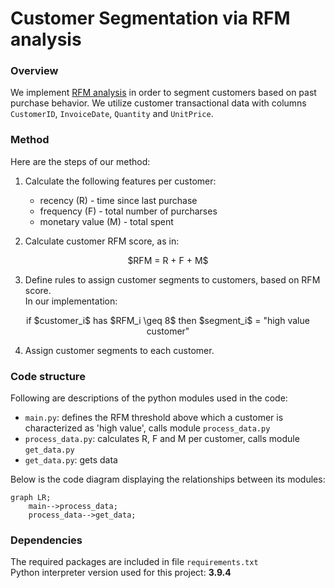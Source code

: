 # Customer Segmentation via RFM analysis
### Overview
We implement [RFM analysis](https://en.wikipedia.org/wiki/RFM_(market_research)) in order to segment customers based on past purchase behavior.
We utilize customer transactional data with columns ```CustomerID```, ```InvoiceDate```, ```Quantity``` and ```UnitPrice```.

### Method
Here are the steps of our method:
1. Calculate the following features per customer:
    - recency (R) - time since last purchase
    - frequency (F) - total number of purcharses
    - monetary value (M) - total spent

2. Calculate customer RFM score, as in:
<p align="center">
$RFM = R + F + M$
</p>

3. Define rules to assign customer segments to customers, based on RFM score. <br> In our implementation:
<p align="center">
if $customer_i$ has $RFM_i \geq 8$ then $segment_i$ = "high value customer"
</p>

4. Assign customer segments to each customer. 

### Code structure
Following are descriptions of the python modules used in the code:

- ```main.py```: defines the RFM threshold above which a customer is characterized as 'high value', calls module ```process_data.py```
- ```process_data.py```: calculates R, F and M per customer, calls module ```get_data.py```
- ```get_data.py```: gets data

Below is the code diagram displaying the relationships between its modules:
```mermaid
graph LR;
    main-->process_data;
    process_data-->get_data;
```

### Dependencies
The required packages are included in file ```requirements.txt```<br>
Python interpreter version used for this project: **3.9.4**
